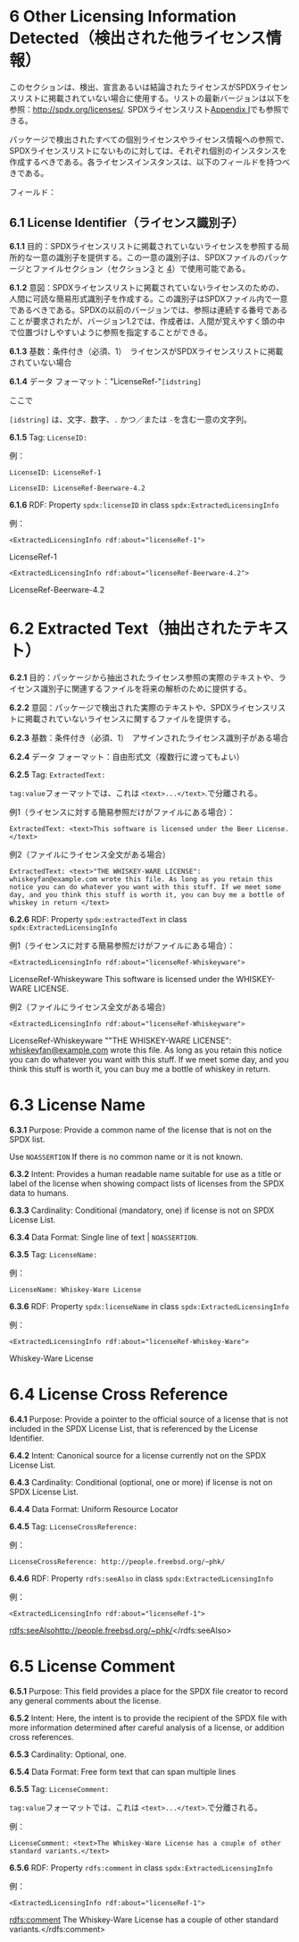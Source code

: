 # 6 Other Licensing Information Detected（検出された他ライセンス情報）

このセクションは、検出、宣言あるいは結論されたライセンスがSPDXライセンスリストに掲載されていない場合に使用する。リストの最新バージョンは以下を参照：http://spdx.org/licenses/. SPDXライセンスリスト[Appendix I](appendix-I-SPDX-license-list.md)でも参照できる。

パッケージで検出されたすべての個別ライセンスやライセンス情報への参照で、SPDXライセンスリストにないものに対しては、それぞれ個別のインスタンスを作成するべきである。各ライセンスインスタンスは、以下のフィールドを持つべきである。

フィールド：

## 6.1 License Identifier（ライセンス識別子） <a name="6.1"></a>

**6.1.1** 目的：SPDXライセンスリストに掲載されていないライセンスを参照する局所的な一意の識別子を提供する。この一意の識別子は、SPDXファイルのパッケージとファイルセクション（セクション[3](3-package-information.md) と [4](4-file-information.md)）で使用可能である。

**6.1.2** 意図：SPDXライセンスリストに掲載されていないライセンスのための、人間に可読な簡易形式識別子を作成する。この識別子はSPDXファイル内で一意であるべきである。SPDXの以前のバージョンでは、参照は連続する番号であることが要求されたが、バージョン1.2では、作成者は、人間が覚えやすく頭の中で位置づけしやすいように参照を指定することができる。

**6.1.3** 基数：条件付き（必須、1）　ライセンスがSPDXライセンスリストに掲載されていない場合

**6.1.4** データ フォーマット："LicenseRef-"`[idstring]`

ここで

`[idstring]` は、文字、数字、`.` かつ／または `-`を含む一意の文字列。

**6.1.5** Tag: `LicenseID:`

例：

    LicenseID: LicenseRef-1

    LicenseID: LicenseRef-Beerware-4.2

**6.1.6** RDF: Property `spdx:licenseID` in class `spdx:ExtractedLicensingInfo`

例：

    <ExtractedLicensingInfo rdf:about="licenseRef-1">
 <licenseId>LicenseRef-1</licenseId>
 </ExtractedLicensingInfo>

    <ExtractedLicensingInfo rdf:about="licenseRef-Beerware-4.2">
 <licenseId>LicenseRef-Beerware-4.2</licenseId>
 </ExtractedLicensingInfo>

# 6.2 Extracted Text（抽出されたテキスト） <a name="6.2"></a>

**6.2.1** 目的：パッケージから抽出されたライセンス参照の実際のテキストや、ライセンス識別子に関連するファイルを将来の解析のために提供する。

**6.2.2** 意図：パッケージで検出された実際のテキストや、SPDXライセンスリストに掲載されていないライセンスに関するファイルを提供する。

**6.2.3** 基数：条件付き（必須、1）　アサインされたライセンス識別子がある場合

**6.2.4** データ フォーマット：自由形式文（複数行に渡ってもよい）

**6.2.5** Tag: `ExtractedText:`

`tag:value`フォーマットでは、これは `<text>...</text>`.で分離される。

例1（ライセンスに対する簡易参照だけがファイルにある場合）：

    ExtractedText: <text>This software is licensed under the Beer License.</text>

例2（ファイルにライセンス全文がある場合）

    ExtractedText: <text>"THE WHISKEY-WARE LICENSE": whiskeyfan@example.com wrote this file. As long as you retain this notice you can do whatever you want with this stuff. If we meet some day, and you think this stuff is worth it, you can buy me a bottle of whiskey in return </text>

**6.2.6** RDF: Property `spdx:extractedText` in class `spdx:ExtractedLicensingInfo`

例1（ライセンスに対する簡易参照だけがファイルにある場合）：

    <ExtractedLicensingInfo rdf:about="licenseRef-Whiskeyware">
 <licenseId>LicenseRef-Whiskeyware</licenseId>
 <extractedText>This software is licensed under the WHISKEY-WARE LICENSE.</extractedText>
 </ExtractedLicensingInfo>

例2（ファイルにライセンス全文がある場合）

    <ExtractedLicensingInfo rdf:about="licenseRef-Whiskeyware">
 <licenseId>LicenseRef-Whiskeyware</licenseId>
 <extractedText>""THE WHISKEY-WARE LICENSE": whiskeyfan@example.com wrote this file. As long as you retain this notice you can do whatever you want with this stuff. If we meet some day, and you think this stuff is worth it, you can buy me a bottle of whiskey in return.</extractedText>
 </ExtractedLicensingInfo>

# 6.3 License Name <a name="6.3"></a>

**6.3.1** Purpose: Provide a common name of the license that is not on the SPDX list.

Use `NOASSERTION` If there is no common name or it is not known.

**6.3.2** Intent: Provides a human readable name suitable for use as a title or label of the license when showing compact lists of licenses from the SPDX data to humans.

**6.3.3** Cardinality: Conditional (mandatory, one) if license is not on SPDX License List.

**6.3.4** Data Format: Single line of text | `NOASSERTION`.

**6.3.5** Tag: `LicenseName:`

例：

    LicenseName: Whiskey-Ware License

**6.3.6** RDF: Property `spdx:licenseName` in class `spdx:ExtractedLicensingInfo`

例：

    <ExtractedLicensingInfo rdf:about="licenseRef-Whiskey-Ware">
 <name>Whiskey-Ware License </name>
 </ExtractedLicensingInfo>


# 6.4 License Cross Reference <a name="6.4"></a>

**6.4.1** Purpose: Provide a pointer to the official source of a license that is not included in the SPDX License List, that is referenced by the License Identifier.

**6.4.2** Intent: Canonical source for a license currently not on the SPDX License List.

**6.4.3** Cardinality: Conditional (optional, one or more) if license is not on SPDX License List.

**6.4.4** Data Format: Uniform Resource Locator

**6.4.5** Tag: `LicenseCrossReference:`

例：

    LicenseCrossReference: http://people.freebsd.org/~phk/

**6.4.6** RDF: Property `rdfs:seeAlso` in class `spdx:ExtractedLicensingInfo`

例：

    <ExtractedLicensingInfo rdf:about="licenseRef-1">
 <rdfs:seeAlso>http://people.freebsd.org/~phk/</rdfs:seeAlso>
 </ExtractedLicensingInfo>

# 6.5 License Comment <a name="6.5"></a>

**6.5.1** Purpose: This field provides a place for the SPDX file creator to record any general comments about the license.

**6.5.2** Intent: Here, the intent is to provide the recipient of the SPDX file with more information determined after careful analysis of a license, or addition cross references.

**6.5.3** Cardinality: Optional, one.

**6.5.4** Data Format: Free form text that can span multiple lines

**6.5.5** Tag: `LicenseComment:`

`tag:value`フォーマットでは、これは `<text>...</text>`.で分離される。

例：

    LicenseComment: <text>The Whiskey-Ware License has a couple of other standard variants.</text>

**6.5.6** RDF: Property `rdfs:comment` in class `spdx:ExtractedLicensingInfo`

例：

    <ExtractedLicensingInfo rdf:about="licenseRef-1">
 <rdfs:comment> The Whiskey-Ware License has a couple of other standard variants.</rdfs:comment>
 </ExtractedLicensingInfo>